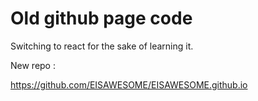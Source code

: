 # Old github page code

Switching to react for the sake of learning it.

New repo :

https://github.com/EISAWESOME/EISAWESOME.github.io
